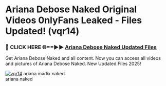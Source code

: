 # Ariana Debose Naked Original Videos 0nlyFans Leaked - Files Updated! (vqr14)

<h3>🔴 CLICK HERE 🌐==►► <a href="https://tinyurl.com/up5wt9bj" rel="nofollow">Ariana Debose Naked Updated Files</a></h3>

Get Ariana Debose Naked and all content. Now you can access all videos and pictures of Ariana Debose Naked. New Updated Files 2025!

[![vqr14](https://i.imgur.com/ABiUzMV.gif)](https://tinyurl.com/up5wt9bj)
ariana madix naked<br>
ariana naked